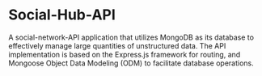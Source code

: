 # Social-Hub-API
A social-network-API application that utilizes MongoDB as its database to effectively manage large quantities of unstructured data. The API implementation is based on the Express.js framework for routing, and Mongoose Object Data Modeling (ODM) to facilitate database operations.
